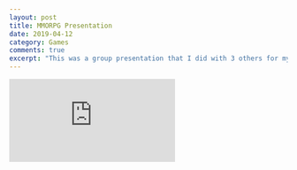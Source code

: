 ```yaml
---
layout: post
title: MMORPG Presentation
date: 2019-04-12
category: Games
comments: true
excerpt: "This was a group presentation that I did with 3 others for my Social Impacts in Video Games course. The topic we chose was MMORPGs, and it was a lot of fun to work on and present."
---
```


<iframe class="video" src="https://docs.google.com/presentation/d/e/2PACX-1vRhWmafW2N36KKzBWOYzs1aJd_oQLlhhwuXW6VPjtE3T2qMAIWteKvvva9vJkMtielHI__Gd8GGLsC3/embed?start=false&loop=false&delayms=3000" frameborder="0" allowfullscreen="true" mozallowfullscreen="true" webkitallowfullscreen="true"></iframe>
